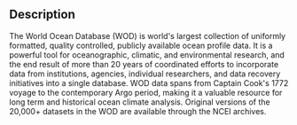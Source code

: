 ## Description
The World Ocean Database (WOD) is world's largest collection of uniformly formatted, quality controlled, publicly available ocean profile data. 
It is a powerful tool for oceanographic, climatic, and environmental research, and the end result of more than 20 years of coordinated efforts to incorporate 
data from institutions, agencies, individual researchers, and data recovery initiatives into a single database. WOD data spans from Captain Cook's 1772 voyage 
to the contemporary Argo period, making it a valuable resource for long term and historical ocean climate analysis. Original versions of the 20,000+ datasets 
in the WOD are available through the NCEI archives.

